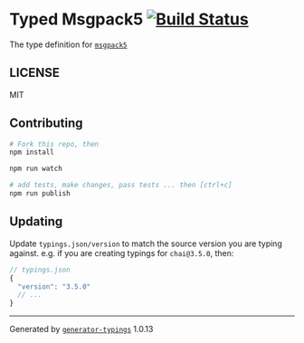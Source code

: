 # Typed Msgpack5  [![Build Status](https://travis-ci.org/github/npm-msgpack5.svg?branch=master)](https://travis-ci.org/github/npm-msgpack5)


The type definition for [`msgpack5`](git://github.com/mcollina/msgpack5.git)

## LICENSE

MIT

## Contributing

```sh
# Fork this repo, then
npm install

npm run watch

# add tests, make changes, pass tests ... then [ctrl+c]
npm run publish
```

## Updating

Update `typings.json/version` to match the source version you are typing against.
e.g. if you are creating typings for `chai@3.5.0`, then:

```js
// typings.json
{
  "version": "3.5.0"
  // ...
}
```

----

Generated by [`generator-typings`](https://github.com/typings/generator-typings) 1.0.13
